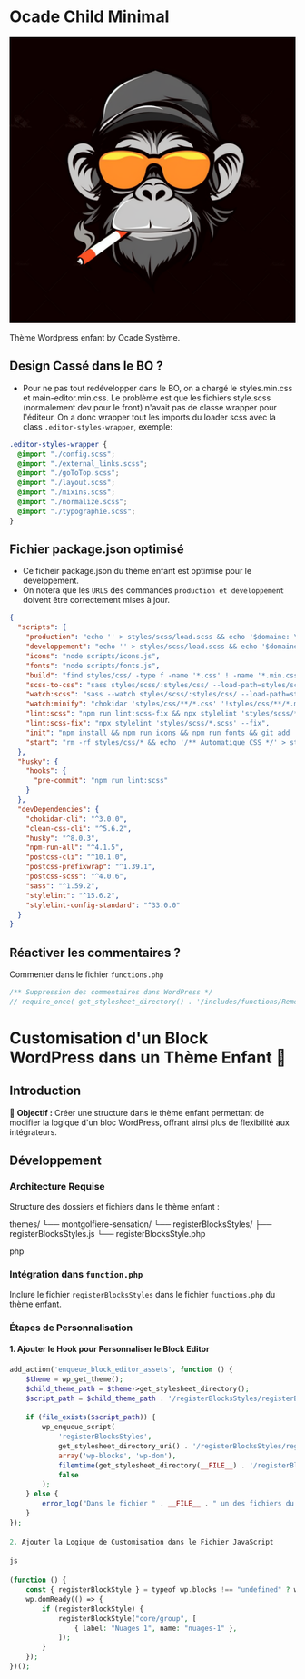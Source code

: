 # Ocade Child Minimal

![Readme](./readme.png)

Thème Wordpress enfant by Ocade Système.

## Design Cassé dans le BO ?
* Pour ne pas tout redévelopper dans le BO, on a chargé le styles.min.css et main-editor.min.css. Le problème est que les fichiers style.scss (normalement dev pour le front) n'avait pas de classe wrapper pour l'éditeur. On a donc wrapper tout les imports du loader scss avec la class `.editor-styles-wrapper`, exemple:
```scss
.editor-styles-wrapper {
  @import "./config.scss";
  @import "./external_links.scss";
  @import "./goToTop.scss";
  @import "./layout.scss";
  @import "./mixins.scss";
  @import "./normalize.scss";
  @import "./typographie.scss";
}
```
## Fichier package.json optimisé
* Ce ficheir package.json du thème enfant est optimisé pour le develppement. 
* On notera que les `URLS` des commandes `production et developpement` doivent être correctement mises à jour.
```json
{
  "scripts": {
    "production": "echo '' > styles/scss/load.scss && echo '$domaine: \"restaurants.ocade.eu\";' > styles/scss/load.scss && npm run scss-to-css && npm run build",
    "developpement": "echo '' > styles/scss/load.scss && echo '$domaine: \"restaurants.docker.localhost\";' > styles/scss/load.scss",
    "icons": "node scripts/icons.js",
    "fonts": "node scripts/fonts.js",
    "build": "find styles/css/ -type f -name '*.css' ! -name '*.min.css' -exec sh -c 'cleancss -o \"${1%.css}.min.css\" \"$1\"' _ {} \\;",
    "scss-to-css": "sass styles/scss/:styles/css/ --load-path=styles/scss/load.scss",
    "watch:scss": "sass --watch styles/scss/:styles/css/ --load-path=styles/scss/load.scss",
    "watch:minify": "chokidar 'styles/css/**/*.css' '!styles/css/**/*.min.css' -c 'npm run build'",
    "lint:scss": "npm run lint:scss-fix && npx stylelint 'styles/scss/*.scss'",
    "lint:scss-fix": "npx stylelint 'styles/scss/*.scss' --fix",
    "init": "npm install && npm run icons && npm run fonts && git add . && git commit . -m '🚀 Initialisaton du projet' && git push origin master --force",
    "start": "rm -rf styles/css/* && echo '/** Automatique CSS */' > styles/css/main.css && npm run developpement && npm-run-all --parallel watch:* build"
  },
  "husky": {
    "hooks": {
      "pre-commit": "npm run lint:scss"
    }
  },
  "devDependencies": {
    "chokidar-cli": "^3.0.0",
    "clean-css-cli": "^5.6.2",
    "husky": "^8.0.3",
    "npm-run-all": "^4.1.5",
    "postcss-cli": "^10.1.0",
    "postcss-prefixwrap": "^1.39.1",
    "postcss-scss": "^4.0.6",
    "sass": "^1.59.2",
    "stylelint": "^15.6.2",
    "stylelint-config-standard": "^33.0.0"
  }
}
```

## Réactiver les commentaires ?
Commenter dans le fichier `functions.php`
```php
/** Suppression des commentaires dans WordPress */
// require_once( get_stylesheet_directory() . '/includes/functions/RemoveComments.php' );
```

# Customisation d'un Block WordPress dans un Thème Enfant 🚀

## Introduction
🎯 **Objectif :** Créer une structure dans le thème enfant permettant de modifier la logique d'un bloc WordPress, offrant ainsi plus de flexibilité aux intégrateurs.

## Développement
### Architecture Requise
Structure des dossiers et fichiers dans le thème enfant :

themes/
└── montgolfiere-sensation/
    └── registerBlocksStyles/
        ├── registerBlocksStyles.js
        └── registerBlocksStyle.php


php


### Intégration dans `function.php`
Inclure le fichier `registerBlocksStyles` dans le fichier `functions.php` du thème enfant.

### Étapes de Personnalisation

#### 1. Ajouter le Hook pour Personnaliser le Block Editor
```php
add_action('enqueue_block_editor_assets', function () {
    $theme = wp_get_theme();
    $child_theme_path = $theme->get_stylesheet_directory();
    $script_path = $child_theme_path . '/registerBlocksStyles/registerBlocksStyles.js';

    if (file_exists($script_path)) {
        wp_enqueue_script(
            'registerBlocksStyles',
            get_stylesheet_directory_uri() . '/registerBlocksStyles/registerBlocksStyles.js',
            array('wp-blocks', 'wp-dom'),
            filemtime(get_stylesheet_directory(__FILE__) . '/registerBlocksStyles/registerBlocksStyles.js'),
            false
        );
    } else {
        error_log("Dans le fichier " . __FILE__ . " un des fichiers du thème enfant n'est pas trouvé pour enregistrer les styles de blocks");
    }
});

2. Ajouter la Logique de Customisation dans le Fichier JavaScript

js

(function () {
    const { registerBlockStyle } = typeof wp.blocks !== "undefined" ? wp.blocks : {};
    wp.domReady(() => {
        if (registerBlockStyle) {
            registerBlockStyle("core/group", [
                { label: "Nuages 1", name: "nuages-1" },
            ]);
        }
    });
})();

